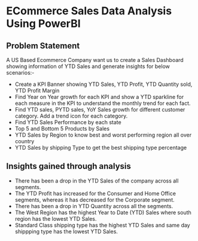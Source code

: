 # ECommerce Sales Data Analysis Using PowerBI

## Problem Statement

A US Based Ecommerce Company want us to create a Sales Dashboard showing information of YTD Sales and generate insights for below scenarios:-

+ Create a KPI Banner showing YTD Sales, YTD Profit, YTD Quantity sold, YTD Profit Margin
+ Find Year on Year growth for each KPI and show a YTD sparkline for each measure in the KPI to understand the monthly trend for each fact.
+ Find YTD sales, PYTD sales, YoY Sales growth for different customer category. Add a trend icon for each category.
+ Find YTD Sales Performance by each state
+ Top 5 and Bottom 5 Products by Sales
+ YTD Sales by Region to know best and worst performing region all over country
+ YTD Sales by shipping Type to get the best shipping type percentage 

## Insights gained through analysis

+ There has been a drop in the YTD Sales of the company across all segments.
+ The YTD Profit has increased for the Consumer and Home Office segments, whereas it has decreased for the Corporate segment.
+ There has been a drop in YTD Quantity across all the segments.
+ The West Region has the highest Year to Date (YTD) Sales where south region has the lowest YTD Sales.
+ Standard Class shipping type has the highest YTD Sales and same day shippping type has the lowest YTD Sales. 
